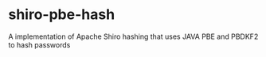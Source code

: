# shiro-pbe-hash
A implementation of Apache Shiro hashing that uses JAVA PBE and PBDKF2 to hash passwords
